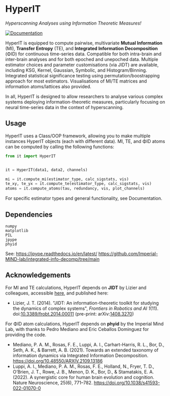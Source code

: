 # HyperIT

_Hyperscanning Analyses using Information Theoretic Measures!_

[![Documentation](https://img.shields.io/badge/docs-passing-blue
)](https://github.com/EdoardoChidichimo/HyperIT/blob/main/docs/_build/html/index.html)

HyperIT is equipped to compute pairwise, multivariate **Mutual Information** (MI), **Transfer Entropy** (TE), and **Integrated Information Decomposition** (ΦID) for continuous time-series data. Compatible for both intra-brain and inter-brain analyses and for both epoched and unepoched data. Multiple estimator choices and parameter customisations (via JIDT) are available, including KSG, Kernel, Gaussian, Symbolic, and Histogram/Binning. Integrated statistical significance testing using permutation/boostrapping approach for most estimators. Visualisations of MI/TE matrices and information atoms/lattices also provided.

In all, HyperIT is designed to allow researchers to analyse various complex systems deploying information-theoretic measures, particularly focusing on neural time-series data in the context of hyperscanning. 

## Usage

HyperIT uses a Class/OOP framework, allowing you to make multiple instances HyperIT objects (each with different data). MI, TE, and ΦID atoms can be computed by calling the following functions:

```python
from it import HyperIT


it = HyperIT(data1, data2, channels)

mi = it.compute_mi(estimator_type, calc_sigstats, vis)
te_xy, te_yx = it.compute_te(estimator_type, calc_sigstats, vis)
atoms = it.compute_atoms(tau, redundancy, vis, plot_channels)
```
For specific estimator types and general functionality, see Documentation.

## Dependencies
```
numpy
matplotlib
PIL
jpype
phyid
```
See: 
https://jpype.readthedocs.io/en/latest/ 
https://github.com/Imperial-MIND-lab/integrated-info-decomp/tree/main

## Acknowledgements
For MI and TE calculations, HyperIT depends on **JIDT** by Lizier and colleagues, accessible [here](https://github.com/jlizier/jidt), and published here: 

- Lizier, J. T. (2014). "JIDT: An information-theoretic toolkit for studying the dynamics of complex systems", _Frontiers in Robotics and AI 1_(11). doi:[10.3389/frobt.2014.00011](http://dx.doi.org/10.3389/frobt.2014.00011) (pre-print: arXiv:[1408.3270](http://arxiv.org/abs/1408.3270))

For ΦID atom calculations, HyperIT depends on **phyid** by the Imperial Mind Lab, with thanks to Pedro Mediano and Eric Ceballos Dominguez for providing the code.

- Mediano, P. A. M., Rosas, F. E., Luppi, A. I., Carhart-Harris, R. L., Bor, D., Seth, A. K., & Barrett, A. B. (2021). Towards an extended taxonomy of information dynamics via Integrated Information Decomposition. https://doi.org/10.48550/ARXIV.2109.13186
- Luppi, A. I., Mediano, P. A. M., Rosas, F. E., Holland, N., Fryer, T. D., O’Brien, J. T., Rowe, J. B., Menon, D. K., Bor, D., & Stamatakis, E. A. (2022). A synergistic core for human brain evolution and cognition. Nature Neuroscience, 25(6), 771–782. https://doi.org/10.1038/s41593-022-01070-0
